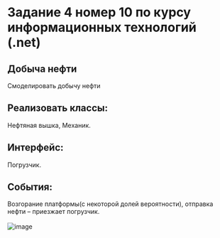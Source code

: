 # Задание 4 номер 10 по курсу информационных технологий (.net)
## <b>Добыча нефти<br> </b>
Смоделировать добычу нефти
## <b>Реализовать классы:<br> </b>
Нефтяная вышка, Механик.
## <b>Интерфейс:<br> </b>
Погрузчик.
## <b>События:<br> </b>
Возгорание платформы(с некоторой долей вероятности), отправка нефти – приезжает погрузчик.<br><br>
![image](https://github.com/dellrain/IT_Task4/assets/41130789/c0c2288e-7726-409e-9e83-d5e232c0aff1)
